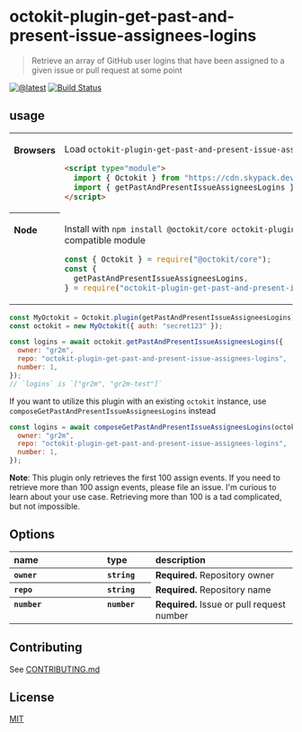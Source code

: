 # octokit-plugin-get-past-and-present-issue-assignees-logins

> Retrieve an array of GitHub user logins that have been assigned to a given issue or pull request at some point

[![@latest](https://img.shields.io/npm/v/octokit-plugin-get-past-and-present-issue-assignees-logins.svg)](https://www.npmjs.com/package/octokit-plugin-get-past-and-present-issue-assignees-logins)
[![Build Status](https://github.com/gr2m/octokit-plugin-get-past-and-present-issue-assignees-logins/workflows/Test/badge.svg)](https://github.com/gr2m/octokit-plugin-get-past-and-present-issue-assignees-logins/actions?query=workflow%3ATest+branch%3Amain)

## usage

<table>
<tbody valign=top align=left>
<tr><th>

Browsers

</th><td width=100%>

Load `octokit-plugin-get-past-and-present-issue-assignees-logins` and [`@octokit/core`](https://github.com/octokit/core.js) (or core-compatible module) directly from [cdn.skypack.dev](https://cdn.skypack.dev)

```html
<script type="module">
  import { Octokit } from "https://cdn.skypack.dev/@octokit/core";
  import { getPastAndPresentIssueAssigneesLogins } from "https://cdn.skypack.dev/octokit-plugin-get-past-and-present-issue-assignees-logins";
</script>
```

</td></tr>
<tr><th>

Node

</th><td>

Install with `npm install @octokit/core octokit-plugin-get-past-and-present-issue-assignees-logins`. Optionally replace `@octokit/core` with a compatible module

```js
const { Octokit } = require("@octokit/core");
const {
  getPastAndPresentIssueAssigneesLogins,
} = require("octokit-plugin-get-past-and-present-issue-assignees-logins");
```

</td></tr>
</tbody>
</table>

```js
const MyOctokit = Octokit.plugin(getPastAndPresentIssueAssigneesLogins);
const octokit = new MyOctokit({ auth: "secret123" });

const logins = await octokit.getPastAndPresentIssueAssigneesLogins({
  owner: "gr2m",
  repo: "octokit-plugin-get-past-and-present-issue-assignees-logins",
  number: 1,
});
// `logins` is `["gr2m", "gr2m-test"]`
```

If you want to utilize this plugin with an existing `octokit` instance, use `composeGetPastAndPresentIssueAssigneesLogins` instead

```js
const logins = await composeGetPastAndPresentIssueAssigneesLogins(octokit, {
  owner: "gr2m",
  repo: "octokit-plugin-get-past-and-present-issue-assignees-logins",
  number: 1,
});
```

**Note**: This plugin only retrieves the first 100 assign events. If you need to retrieve more than 100 assign events, please file an issue. I'm curious to learn about your use case. Retrieving more than 100 is a tad complicated, but not impossible.

## Options

<table width="100%">
  <thead align=left>
    <tr>
      <th width=150>
        name
      </th>
      <th width=70>
        type
      </th>
      <th>
        description
      </th>
    </tr>
  </thead>
  <tbody align=left valign=top>
    <tr>
      <th>
        <code>owner</code>
      </th>
      <th>
        <code>string</code>
      </th>
      <td>
        <strong>Required.</strong> Repository owner
      </td>
    </tr>
    <tr>
      <th>
        <code>repo</code>
      </th>
      <th>
        <code>string</code>
      </th>
      <td>
        <strong>Required.</strong> Repository name
      </td>
    </tr>
    <tr>
      <th>
        <code>number</code>
      </th>
      <th>
        <code>number</code>
      </th>
      <td>
        <strong>Required.</strong> Issue or pull request number
      </td>
    </tr>
  </tbody>
</table>

## Contributing

See [CONTRIBUTING.md](CONTRIBUTING.md)

## License

[MIT](LICENSE)
